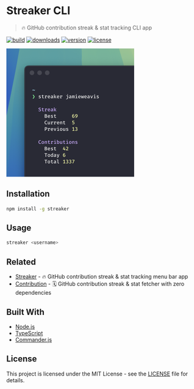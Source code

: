# Streaker CLI

> 🔥 GitHub contribution streak & stat tracking CLI app

[![build](https://github.com/jamieweavis/streaker-cli/workflows/build/badge.svg)](https://github.com/jamieweavis/streaker-cli/actions/workflows/build.yml)
[![downloads](https://img.shields.io/npm/dt/streaker-cli.svg)](https://npmjs.com/package/streaker-cli)
[![version](https://img.shields.io/npm/v/streaker.svg)](https://github.com/jamieweavis/streaker-cli/releases)
[![license](https://img.shields.io/badge/license-MIT-blue.svg)](https://github.com/jamieweavis/streaker-cli/blob/main/LICENSE.md)

<img width=335 alt="Screenshot" src="./.github/screenshot.png">

## Installation

```sh
npm install -g streaker
```

## Usage

```sh
streaker <username>
```

## Related

- [Streaker](https://github.com/jamieweavis/streaker) - 🔥 GitHub contribution streak & stat tracking menu bar app
- [Contribution](https://github.com/jamieweavis/contribution) - 🗓 GitHub contribution streak & stat fetcher with zero dependencies

## Built With

- [Node.js](https://github.com/nodejs/node)
- [TypeScript](https://github.com/microsoft/TypeScript)
- [Commander.js](https://github.com/tj/commander.js)

## License

This project is licensed under the MIT License - see the [LICENSE](LICENSE) file for details.
